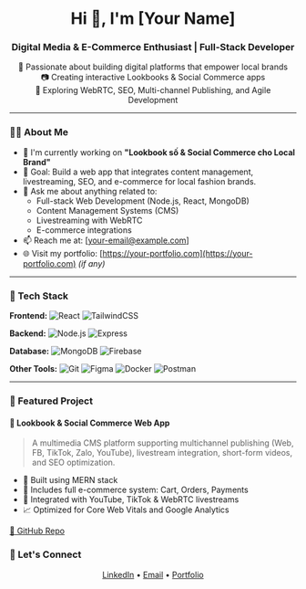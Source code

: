 <h1 align="center">Hi 👋, I'm [Your Name]</h1>
<h3 align="center">Digital Media & E-Commerce Enthusiast | Full-Stack Developer</h3>

<p align="center">
  🌟 Passionate about building digital platforms that empower local brands<br>
  📷 Creating interactive Lookbooks & Social Commerce apps<br>
  🚀 Exploring WebRTC, SEO, Multi-channel Publishing, and Agile Development
</p>

---

### 👨‍💻 About Me

- 🔭 I'm currently working on **"Lookbook số & Social Commerce cho Local Brand"**
- 🎯 Goal: Build a web app that integrates content management, livestreaming, SEO, and e-commerce for local fashion brands.
- 💬 Ask me about anything related to:
  - Full-stack Web Development (Node.js, React, MongoDB)
  - Content Management Systems (CMS)
  - Livestreaming with WebRTC
  - E-commerce integrations
- 📫 Reach me at: [your-email@example.com]
- 🌐 Visit my portfolio: [https://your-portfolio.com](https://your-portfolio.com) *(if any)*

---

### 🚀 Tech Stack

**Frontend:**
![React](https://img.shields.io/badge/React-20232A?style=flat&logo=react)
![TailwindCSS](https://img.shields.io/badge/Tailwind-38B2AC?style=flat&logo=tailwind-css)

**Backend:**
![Node.js](https://img.shields.io/badge/Node.js-339933?style=flat&logo=node.js)
![Express](https://img.shields.io/badge/Express-000000?style=flat&logo=express)

**Database:**
![MongoDB](https://img.shields.io/badge/MongoDB-4DB33D?style=flat&logo=mongodb)
![Firebase](https://img.shields.io/badge/Firebase-FFCA28?style=flat&logo=firebase)

**Other Tools:**
![Git](https://img.shields.io/badge/Git-F05032?style=flat&logo=git)
![Figma](https://img.shields.io/badge/Figma-F24E1E?style=flat&logo=figma)
![Docker](https://img.shields.io/badge/Docker-2496ED?style=flat&logo=docker)
![Postman](https://img.shields.io/badge/Postman-FF6C37?style=flat&logo=postman)

---

### 📌 Featured Project

#### 🔗 Lookbook & Social Commerce Web App
> A multimedia CMS platform supporting multichannel publishing (Web, FB, TikTok, Zalo, YouTube), livestream integration, short-form videos, and SEO optimization.

- 🧱 Built using MERN stack
- 🛒 Includes full e-commerce system: Cart, Orders, Payments
- 🎥 Integrated with YouTube, TikTok & WebRTC livestreams
- 📈 Optimized for Core Web Vitals and Google Analytics

[🔗 GitHub Repo](https://github.com/your-username/lookbook-project)


### 🤝 Let's Connect

<p align="center">
  <a href="https://linkedin.com/in/your-linkedin" target="_blank">LinkedIn</a> •
  <a href="mailto:your-email@example.com">Email</a> •
  <a href="https://your-portfolio.com">Portfolio</a>
</p>
